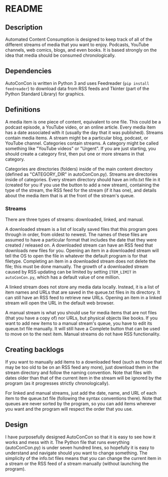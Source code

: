 # README
## Description
Automated Content Consumption is designed to keep track of all of the different streams of media that you want to enjoy. Podcasts, YouTube channels, web comics, blogs, and even books. It is based strongly on the idea that media should be consumed chronologically.

## Dependencies
AutoConCon is written in Python 3 and uses Feedreader (`pip install feedreader`) to download data from RSS feeds and Tkinter (part of the Python Standard Library) for graphics.

## Definitions
A media item is one piece of content, equivalent to one file. This could be a podcast episode, a YouTube video, or an online article. Every media item has a date associated with it (usually the day that it was published). Streams contain media items. A stream might be a particular blog, podcast, or YouTube channel. Categories contain streams. A category might be called something like "YouTube videos" or "Urgent". If you are just starting, you should create a category first, then put one or more streams in that category.

Categories are directories (folders) inside of the main content directory (defined as "CATEGORY\_DIR" in autoConCon.py). Streams are directories inside of categories. Every stream directory should have an info.txt file in it (created for you if you use the button to add a new stream), containing the type of the stream, the RSS feed for the stream (if it has one), and details about the media item that is at the front of the stream's queue.

### Streams
There are three types of streams: downloaded, linked, and manual.

A downloaded stream is a list of locally saved files that this program goes through in order, from oldest to newest. The names of these files are assumed to have a particular format that includes the date that they were created / released on. A downloaded stream can have an RSS feed that downloads new files for you. Opening an item in a downloaded stream will tell the OS to open the file in whatever the default program is for that filetype. Completing an item in a downloaded stream does not delete the file; this must be done manually. The growth of a downloaded stream caused by RSS updating can be limited by setting `ITEM_LIMIT` in `autoConCon.py`, which has a default value of one million.

A linked stream does not store any media data locally. Instead, it is a list of item names and URLs that are saved in the queue.txt files in its directory. It can still have an RSS feed to retrieve new URLs. Opening an item in a linked stream will open the URL in the default web browser.

A manual stream is what you should use for media items that are not files (that you have a copy of) nor URLs, but physical objects like books. If you want to add new items to a manual stream's queue, you have to edit its queue.txt file manually. It will still have a Complete button that can be used to move on to the next item. Manual streams do not have RSS functionality.

## Creating backlogs

If you want to manually add items to a downloaded feed (such as those that may be too old to be on an RSS feed any more), just download them in the stream directory and follow the naming convention. Note that files with dates older than that of the current item in the stream will be ignored by the program (as it progresses strictly chronologically).

For linked and manual streams, just add the date, name, and URL of each item to the queue.txt file (following the syntax conventions there). Note that queues are never sorted by the program, so you can add items wherever you want and the program will respect the order that you use.

## Design
I have purposefully designed AutoConCon so that it is easy to see how it works and mess with it. The Python file that runs everything (autoConCon.py) is under seven hundred lines, so hopefully it is easy to understand and navigate should you want to change something. The simplicity of the info.txt files means that you can change the current item in a stream or the RSS feed of a stream manually (without launching the program).
